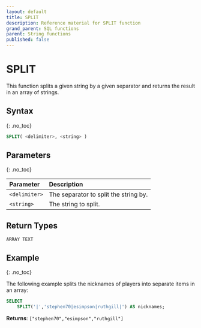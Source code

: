 ```yaml
---
layout: default
title: SPLIT
description: Reference material for SPLIT function
grand_parent: SQL functions
parent: String functions
published: false
---
```


# SPLIT

This function splits a given string by a given separator and returns the result in an array of strings.

## Syntax
{: .no_toc}

```sql
SPLIT( <delimiter>, <string> )
```
## Parameters 
{: .no_toc}

| Parameter     | Description                           |
| :------------- | :------------------------------------- |
| `<delimiter>` | The separator to split the string by. |
| `<string>`    | The string to split.                  |

## Return Types
`ARRAY TEXT`

## Example
{: .no_toc}

The following example splits the nicknames of players into separate items in an array: 
```sql
SELECT
	SPLIT('|','stephen70|esimpson|ruthgill|') AS nicknames;
```

**Returns**: `["stephen70","esimpson","ruthgill"]`
